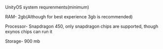 UnityOS system requrenments(minimum)

RAM- 2gb(Although for best experience 3gb is recommended)

Processor- Snapdragon 450, only snapdragon chips are supported, though exynos chips can run it

Storage- 900 mb
